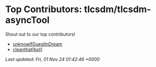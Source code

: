 # Top Contributors: tlcsdm/tlcsdm-asyncTool

Shout out to our top contributors!

- [unknowIfGuestInDream](https://github.com/unknowIfGuestInDream)
- [cleanthat[bot]](https://github.com/apps/cleanthat)

_Last updated: Fri, 01 Nov 24 01:42:46 +0000_
